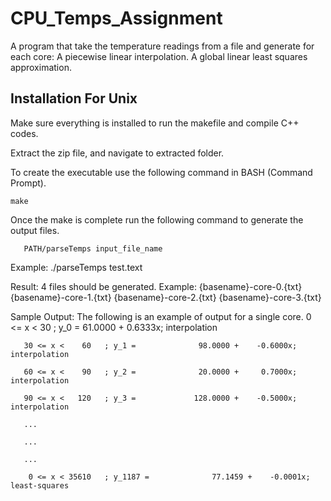 # CPU_Temps_Assignment
A program that take the temperature readings from a file and generate for each core:
   A piecewise linear interpolation.
   A global linear least squares approximation.


## Installation For Unix

Make sure everything is installed to run the makefile and compile C++ codes.

Extract the zip file, and navigate to extracted folder. 

To create the executable use the following command in BASH (Command Prompt).

	make

Once the make is complete run the following command to generate the output files.

       PATH/parseTemps input_file_name

Example: 
	./parseTemps test.text

Result: 4 files should be generated. 
Example: 
	{basename}-core-0.{txt}
	{basename}-core-1.{txt}
	{basename}-core-2.{txt}
	{basename}-core-3.{txt}
	
Sample Output:
	The following is an example of output for a single core.
	    0 <= x <    30   ; y_0 =              61.0000 +     0.6333x; interpolation
	    
	   30 <= x <    60   ; y_1 =              98.0000 +    -0.6000x; interpolation
	   
	   60 <= x <    90   ; y_2 =              20.0000 +     0.7000x; interpolation
	   
	   90 <= x <   120   ; y_3 =             128.0000 +    -0.5000x; interpolation
	   
	   ...
	   
	   ...
	   
	   ...
	   
	    0 <= x < 35610   ; y_1187 =              77.1459 +    -0.0001x; least-squares

